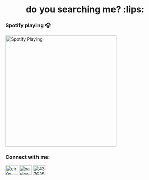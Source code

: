 <h1 align="center">do you searching me? :lips:</h1>


### Spotify playing 🎧
[<img src="" alt="Spotify Playing" width="350" />](https://open.spotify.com/user/xayibogantr)



<h3 align="left">Connect with me:</h3>
<p align="left">
<a href="https://www.behance.net/cir0x" target="blank"><img align="center" src="https://raw.githubusercontent.com/rahuldkjain/github-profile-readme-generator/master/src/images/icons/Social/behance.svg" alt="cir0x" height="30" width="40" /></a>
<a href="https://www.youtube.com/channel/UC-qCXsLRQrgLoLxOP6OuY1g" target="blank"><img align="center" src="https://raw.githubusercontent.com/rahuldkjain/github-profile-readme-generator/master/src/images/icons/Social/youtube.svg" alt="xayibogantr" height="30" width="40" /></a>
<a href="https://discord.com/users/437635905537179660" target="blank"><img align="center" src="https://raw.githubusercontent.com/rahuldkjain/github-profile-readme-generator/master/src/images/icons/Social/discord.svg" alt="437635905537179660" height="30" width="40" /></a>
</p>
